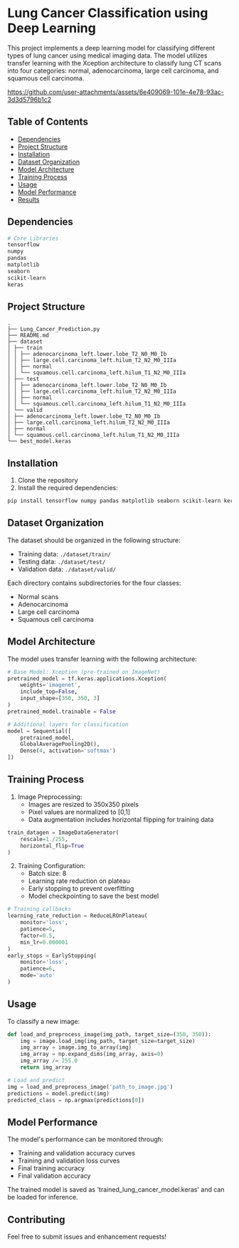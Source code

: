 # Lung Cancer Classification using Deep Learning

This project implements a deep learning model for classifying different types of lung cancer using medical imaging data. The model utilizes transfer learning with the Xception architecture to classify lung CT scans into four categories: normal, adenocarcinoma, large cell carcinoma, and squamous cell carcinoma.

https://github.com/user-attachments/assets/6e409069-101e-4e78-93ac-3d3d5796b1c2


## Table of Contents
- [Dependencies](#dependencies)
- [Project Structure](#project-structure)
- [Installation](#installation)
- [Dataset Organization](#dataset-organization)
- [Model Architecture](#model-architecture)
- [Training Process](#training-process)
- [Usage](#usage)
- [Model Performance](#model-performance)
- [Results](#results)

## Dependencies

```bash
# Core Libraries
tensorflow
numpy
pandas
matplotlib
seaborn
scikit-learn
keras
```

## Project Structure

```
.
├── Lung_Cancer_Prediction.py
├── README.md
├── dataset
│ ├── train
│ │ ├── adenocarcinoma_left.lower.lobe_T2_N0_M0_Ib
│ │ ├── large.cell.carcinoma_left.hilum_T2_N2_M0_IIIa
│ │ ├── normal
│ │ └── squamous.cell.carcinoma_left.hilum_T1_N2_M0_IIIa
│ ├── test
│ │ ├── adenocarcinoma_left.lower.lobe_T2_N0_M0_Ib
│ │ ├── large.cell.carcinoma_left.hilum_T2_N2_M0_IIIa
│ │ ├── normal
│ │ └── squamous.cell.carcinoma_left.hilum_T1_N2_M0_IIIa
│ └── valid
│ ├── adenocarcinoma_left.lower.lobe_T2_N0_M0_Ib
│ ├── large.cell.carcinoma_left.hilum_T2_N2_M0_IIIa
│ ├── normal
│ └── squamous.cell.carcinoma_left.hilum_T1_N2_M0_IIIa
└── best_model.keras
```

## Installation

1. Clone the repository
2. Install the required dependencies:
```bash
pip install tensorflow numpy pandas matplotlib seaborn scikit-learn keras
```

## Dataset Organization

The dataset should be organized in the following structure:
- Training data: `./dataset/train/`
- Testing data: `./dataset/test/`
- Validation data: `./dataset/valid/`

Each directory contains subdirectories for the four classes:
- Normal scans
- Adenocarcinoma
- Large cell carcinoma
- Squamous cell carcinoma

## Model Architecture

The model uses transfer learning with the following architecture:

```python
# Base Model: Xception (pre-trained on ImageNet)
pretrained_model = tf.keras.applications.Xception(
    weights='imagenet',
    include_top=False,
    input_shape=[350, 350, 3]
)
pretrained_model.trainable = False

# Additional layers for classification
model = Sequential([
    pretrained_model,
    GlobalAveragePooling2D(),
    Dense(4, activation='softmax')
])
```

## Training Process

1. Image Preprocessing:
   - Images are resized to 350x350 pixels
   - Pixel values are normalized to [0,1]
   - Data augmentation includes horizontal flipping for training data

```python
train_datagen = ImageDataGenerator(
    rescale=1./255,
    horizontal_flip=True
)
```

2. Training Configuration:
   - Batch size: 8
   - Learning rate reduction on plateau
   - Early stopping to prevent overfitting
   - Model checkpointing to save the best model

```python
# Training callbacks
learning_rate_reduction = ReduceLROnPlateau(
    monitor='loss',
    patience=5,
    factor=0.5,
    min_lr=0.000001
)
early_stops = EarlyStopping(
    monitor='loss',
    patience=6,
    mode='auto'
)
```

## Usage

To classify a new image:

```python
def load_and_preprocess_image(img_path, target_size=(350, 350)):
    img = image.load_img(img_path, target_size=target_size)
    img_array = image.img_to_array(img)
    img_array = np.expand_dims(img_array, axis=0)
    img_array /= 255.0
    return img_array

# Load and predict
img = load_and_preprocess_image('path_to_image.jpg')
predictions = model.predict(img)
predicted_class = np.argmax(predictions[0])
```

## Model Performance

The model's performance can be monitored through:
- Training and validation accuracy curves
- Training and validation loss curves
- Final training accuracy
- Final validation accuracy

The trained model is saved as 'trained_lung_cancer_model.keras' and can be loaded for inference.

## Contributing

Feel free to submit issues and enhancement requests!


